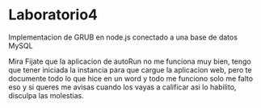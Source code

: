 # Laboratorio4
Implementacion de GRUB en node.js conectado a una base de datos MySQL

Mira Fijate que la aplicacion de autoRun no me funciona muy bien, tengo que tener iniciada la instancia para que cargue la aplicacion web, pero te documente todo lo que hice en un word y todo me funciono solo me falto eso y si queres me avisas cuando los vayas a calificar asi lo habilito, disculpa las molestias.
